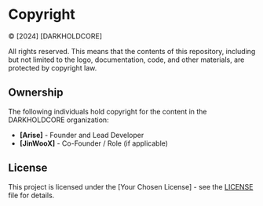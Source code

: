 # Copyright

© [2024] [DARKHOLDCORE]

All rights reserved. This means that the contents of this repository, including but not limited to the logo, documentation, code, and other materials, are protected by copyright law. 

## Ownership

The following individuals hold copyright for the content in the DARKHOLDCORE organization:

- **[Arise]** - Founder and Lead Developer
- **[JinWooX]** - Co-Founder / Role (if applicable)

## License

This project is licensed under the [Your Chosen License] - see the [LICENSE](LICENSE) file for details.
